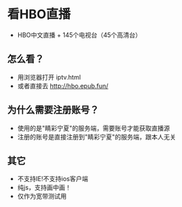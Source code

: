 # 看HBO直播

- HBO中文直播 + 145个电视台（45个高清台）

## 怎么看？

- 用浏览器打开 iptv.html
- 或者直接去 <http://hbo.epub.fun/>

## 为什么需要注册账号？

- 使用的是"睛彩宁夏"的服务端，需要账号才能获取直播源
- 注册的账号是直接注册到"睛彩宁夏"的服务端，跟本人无关

## 其它

- 不支持IE!不支持ios客户端
- 纯js，支持画中画！
- 仅作为宽带测试用
